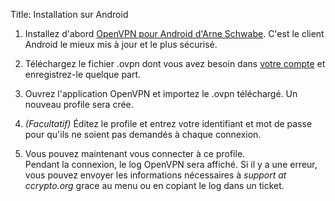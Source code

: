 Title: Installation sur Android

1. Installez d'abord [OpenVPN pour Android d'Arne Schwabe][openvpn_android].
   C'est le client Android le mieux mis à jour et le plus sécurisé.

2. Téléchargez le fichier .ovpn dont vous avez besoin dans [votre compte](/account/config)
    et enregistrez-le quelque part.

3. Ouvrez l'application OpenVPN et importez le .ovpn téléchargé. Un nouveau
    profile sera crée.

4. *(Facultatif)* Éditez le profile et entrez votre identifiant et mot de passe
    pour qu'ils ne soient pas demandés à chaque connexion.

5. Vous pouvez maintenant vous connecter à ce profile.  
    Pendant la connexion, le log OpenVPN sera affiché. Si il y a une erreur,
    vous pouvez envoyer les informations nécessaires à *support at ccrypto.org*
    grace au menu ou en copiant le log dans un ticket.

[openvpn_android]: https://play.google.com/store/apps/details?id=de.blinkt.openvpn

